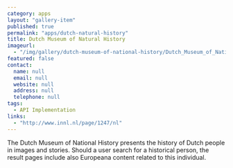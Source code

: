 ```yaml
---
category: apps
layout: "gallery-item"
published: true
permalink: "apps/dutch-natural-history"
title: Dutch Museum of Natural History
imageurl: 
  - "/img/gallery/dutch-museum-of-national-history/Dutch_Museum_of_National_History.jpg"
featured: false
contact: 
  name: null
  email: null
  website: null
  address: null
  telephone: null
tags: 
  - API Implementation
links: 
  - "http://www.innl.nl/page/1247/nl"
---
```


The Dutch Museum of National History presents the history of Dutch people in images and stories. Should a user search for a historical person, the result pages include also Europeana content related to this individual.